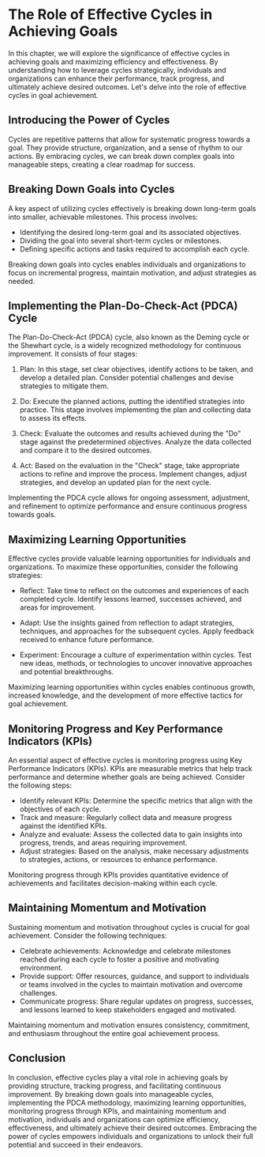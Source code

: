 The Role of Effective Cycles in Achieving Goals
==========================================================

In this chapter, we will explore the significance of effective cycles in achieving goals and maximizing efficiency and effectiveness. By understanding how to leverage cycles strategically, individuals and organizations can enhance their performance, track progress, and ultimately achieve desired outcomes. Let's delve into the role of effective cycles in goal achievement.

Introducing the Power of Cycles
-------------------------------

Cycles are repetitive patterns that allow for systematic progress towards a goal. They provide structure, organization, and a sense of rhythm to our actions. By embracing cycles, we can break down complex goals into manageable steps, creating a clear roadmap for success.

Breaking Down Goals into Cycles
-------------------------------

A key aspect of utilizing cycles effectively is breaking down long-term goals into smaller, achievable milestones. This process involves:

* Identifying the desired long-term goal and its associated objectives.
* Dividing the goal into several short-term cycles or milestones.
* Defining specific actions and tasks required to accomplish each cycle.

Breaking down goals into cycles enables individuals and organizations to focus on incremental progress, maintain motivation, and adjust strategies as needed.

Implementing the Plan-Do-Check-Act (PDCA) Cycle
-----------------------------------------------

The Plan-Do-Check-Act (PDCA) cycle, also known as the Deming cycle or the Shewhart cycle, is a widely recognized methodology for continuous improvement. It consists of four stages:

1. Plan: In this stage, set clear objectives, identify actions to be taken, and develop a detailed plan. Consider potential challenges and devise strategies to mitigate them.

2. Do: Execute the planned actions, putting the identified strategies into practice. This stage involves implementing the plan and collecting data to assess its effects.

3. Check: Evaluate the outcomes and results achieved during the "Do" stage against the predetermined objectives. Analyze the data collected and compare it to the desired outcomes.

4. Act: Based on the evaluation in the "Check" stage, take appropriate actions to refine and improve the process. Implement changes, adjust strategies, and develop an updated plan for the next cycle.

Implementing the PDCA cycle allows for ongoing assessment, adjustment, and refinement to optimize performance and ensure continuous progress towards goals.

Maximizing Learning Opportunities
---------------------------------

Effective cycles provide valuable learning opportunities for individuals and organizations. To maximize these opportunities, consider the following strategies:

* Reflect: Take time to reflect on the outcomes and experiences of each completed cycle. Identify lessons learned, successes achieved, and areas for improvement.

* Adapt: Use the insights gained from reflection to adapt strategies, techniques, and approaches for the subsequent cycles. Apply feedback received to enhance future performance.

* Experiment: Encourage a culture of experimentation within cycles. Test new ideas, methods, or technologies to uncover innovative approaches and potential breakthroughs.

Maximizing learning opportunities within cycles enables continuous growth, increased knowledge, and the development of more effective tactics for goal achievement.

Monitoring Progress and Key Performance Indicators (KPIs)
---------------------------------------------------------

An essential aspect of effective cycles is monitoring progress using Key Performance Indicators (KPIs). KPIs are measurable metrics that help track performance and determine whether goals are being achieved. Consider the following steps:

* Identify relevant KPIs: Determine the specific metrics that align with the objectives of each cycle.
* Track and measure: Regularly collect data and measure progress against the identified KPIs.
* Analyze and evaluate: Assess the collected data to gain insights into progress, trends, and areas requiring improvement.
* Adjust strategies: Based on the analysis, make necessary adjustments to strategies, actions, or resources to enhance performance.

Monitoring progress through KPIs provides quantitative evidence of achievements and facilitates decision-making within each cycle.

Maintaining Momentum and Motivation
-----------------------------------

Sustaining momentum and motivation throughout cycles is crucial for goal achievement. Consider the following techniques:

* Celebrate achievements: Acknowledge and celebrate milestones reached during each cycle to foster a positive and motivating environment.
* Provide support: Offer resources, guidance, and support to individuals or teams involved in the cycles to maintain motivation and overcome challenges.
* Communicate progress: Share regular updates on progress, successes, and lessons learned to keep stakeholders engaged and motivated.

Maintaining momentum and motivation ensures consistency, commitment, and enthusiasm throughout the entire goal achievement process.

Conclusion
----------

In conclusion, effective cycles play a vital role in achieving goals by providing structure, tracking progress, and facilitating continuous improvement. By breaking down goals into manageable cycles, implementing the PDCA methodology, maximizing learning opportunities, monitoring progress through KPIs, and maintaining momentum and motivation, individuals and organizations can optimize efficiency, effectiveness, and ultimately achieve their desired outcomes. Embracing the power of cycles empowers individuals and organizations to unlock their full potential and succeed in their endeavors.
